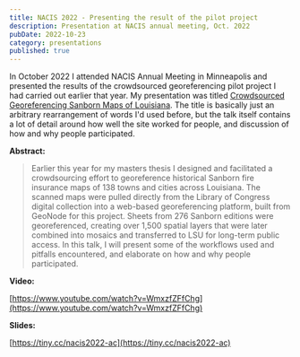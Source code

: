 ```yaml
---
title: NACIS 2022 - Presenting the result of the pilot project
description: Presentation at NACIS annual meeting, Oct. 2022
pubDate: 2022-10-23
category: presentations
published: true
---
```

In October 2022 I attended NACIS Annual Meeting in Minneapolis and presented the results of the crowdsourced georeferencing pilot project I had carried out earlier that year. My presentation was titled [Crowdsourced Georeferencing Sanborn Maps of Louisiana](https://nacis2022.sched.com/event/pgR6/cartographic-research-i). The title is basically just an arbitrary rearrangement of words I'd used before, but the talk itself contains a lot of detail around how well the site worked for people, and discussion of how and why people participated.

**Abstract:**

> Earlier this year for my masters thesis I designed and facilitated a crowdsourcing effort to georeference historical Sanborn fire insurance maps of 138 towns and cities across Louisiana. The scanned maps were pulled directly from the Library of Congress digital collection into a web-based georeferencing platform, built from GeoNode for this project. Sheets from 276 Sanborn editions were georeferenced, creating over 1,500 spatial layers that were later combined into mosaics and transferred to LSU for long-term public access. In this talk, I will present some of the workflows used and pitfalls encountered, and elaborate on how and why people participated.

**Video:**

[https://www.youtube.com/watch?v=WmxzfZFfChg](https://www.youtube.com/watch?v=WmxzfZFfChg)

**Slides:**

[https://tiny.cc/nacis2022-ac](https://tiny.cc/nacis2022-ac)